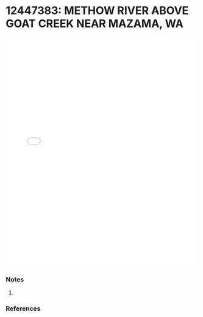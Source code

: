 # 12447383: METHOW RIVER ABOVE GOAT CREEK NEAR MAZAMA, WA

<iframe src="/distribution_estimation/_static/stations/12447383_fdc.html" width="100%" height="600" frameborder="0"></iframe>

### Notes
1. 

### References

